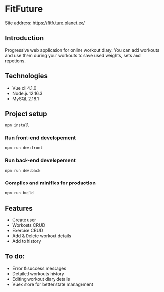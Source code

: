 # FitFuture

Site address: https://fitfuture.planet.ee/

## Introduction

Progressive web application for online workout diary.
You can add workouts and use them during your workouts to save used weights, sets and repetions.

## Technologies

* Vue cli 4.1.0
* Node.js 12.16.3
* MySQL 2.18.1

## Project setup
```
npm install
```
### Run front-end developement
```
npm run dev:front
```
### Run back-end developement
```
npm run dev:back
```

### Compiles and minifies for production
```
npm run build
```

## Features
* Create user
* Workouts CRUD
* Exercise CRUD
* Add & Delete workout details
* Add to history

## To do:
* Error & success messages
* Detailed workouts history
* Editing workout diary details
* Vuex store for better state management
